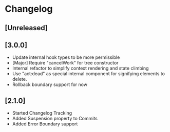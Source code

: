 # Changelog

## [Unreleased]

## [3.0.0]
  - Update internal hook types to be more permissible
  - [Major] Require "cancelWork" for tree constructor
  - Internal refactor to simplify context rendering and state climbing
  - Use "act:dead" as special internal component for signifying elements to delete.
  - Rollback boundary support for now

## [2.1.0]
 - Started Changelog Tracking
 - Added Suspension property to Commits
 - Added Error Boundary support